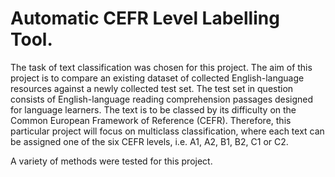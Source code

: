 # Automatic CEFR Level Labelling Tool.

The task of text classification was chosen for this project. The aim of this project is to compare an
existing dataset of collected English-language resources against a newly collected test set. The test
set in question consists of English-language reading comprehension passages designed for language
learners. The text is to be classed by its difficulty on the Common European Framework of Reference
(CEFR). Therefore, this particular project will focus on multiclass classification, where each text can
be assigned one of the six CEFR levels, i.e. A1, A2, B1, B2, C1 or C2.

A variety of methods were tested for this project.
